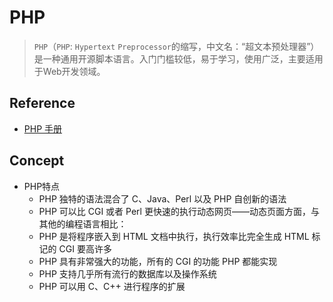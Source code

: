 # PHP
> `PHP`（`PHP`: `Hypertext` `Preprocessor`的缩写，中文名：“超文本预处理器”）是一种通用开源脚本语言。入门门槛较低，易于学习，使用广泛，主要适用于Web开发领域。

## Reference

- [PHP 手册](http://php.net/manual/zh/index.php)

## Concept

- PHP特点
    * PHP 独特的语法混合了 C、Java、Perl 以及 PHP 自创新的语法
    * PHP 可以比 CGI 或者 Perl 更快速的执行动态网页——动态页面方面，与其他的编程语言相比：
    * PHP 是将程序嵌入到 HTML 文档中执行，执行效率比完全生成 HTML 标记的 CGI 要高许多
    * PHP 具有非常强大的功能，所有的 CGI 的功能 PHP 都能实现
    * PHP 支持几乎所有流行的数据库以及操作系统
    * PHP 可以用 C、C++ 进行程序的扩展